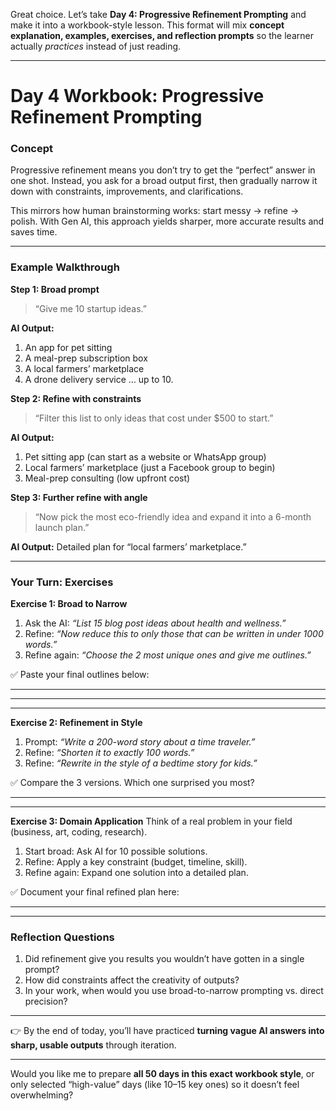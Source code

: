 Great choice. Let’s take **Day 4: Progressive Refinement Prompting** and make it into a workbook-style lesson. This format will mix **concept explanation, examples, exercises, and reflection prompts** so the learner actually *practices* instead of just reading.

---

# **Day 4 Workbook: Progressive Refinement Prompting**

### **Concept**

Progressive refinement means you don’t try to get the “perfect” answer in one shot. Instead, you ask for a broad output first, then gradually narrow it down with constraints, improvements, and clarifications.

This mirrors how human brainstorming works: start messy → refine → polish. With Gen AI, this approach yields sharper, more accurate results and saves time.

---

### **Example Walkthrough**

**Step 1: Broad prompt**

> “Give me 10 startup ideas.”

**AI Output:**

1. An app for pet sitting
2. A meal-prep subscription box
3. A local farmers’ marketplace
4. A drone delivery service
   … up to 10.

**Step 2: Refine with constraints**

> “Filter this list to only ideas that cost under \$500 to start.”

**AI Output:**

1. Pet sitting app (can start as a website or WhatsApp group)
2. Local farmers’ marketplace (just a Facebook group to begin)
3. Meal-prep consulting (low upfront cost)

**Step 3: Further refine with angle**

> “Now pick the most eco-friendly idea and expand it into a 6-month launch plan.”

**AI Output:**
Detailed plan for “local farmers’ marketplace.”

---

### **Your Turn: Exercises**

**Exercise 1: Broad to Narrow**

1. Ask the AI: *“List 15 blog post ideas about health and wellness.”*
2. Refine: *“Now reduce this to only those that can be written in under 1000 words.”*
3. Refine again: *“Choose the 2 most unique ones and give me outlines.”*

✅ Paste your final outlines below:

---

---

---

**Exercise 2: Refinement in Style**

1. Prompt: *“Write a 200-word story about a time traveler.”*
2. Refine: *“Shorten it to exactly 100 words.”*
3. Refine: *“Rewrite in the style of a bedtime story for kids.”*

✅ Compare the 3 versions. Which one surprised you most?

---

---

**Exercise 3: Domain Application**
Think of a real problem in your field (business, art, coding, research).

1. Start broad: Ask AI for 10 possible solutions.
2. Refine: Apply a key constraint (budget, timeline, skill).
3. Refine again: Expand one solution into a detailed plan.

✅ Document your final refined plan here:

---

---

### **Reflection Questions**

1. Did refinement give you results you wouldn’t have gotten in a single prompt?
2. How did constraints affect the creativity of outputs?
3. In your work, when would you use broad-to-narrow prompting vs. direct precision?

---

👉 By the end of today, you’ll have practiced **turning vague AI answers into sharp, usable outputs** through iteration.

---

Would you like me to prepare **all 50 days in this exact workbook style**, or only selected “high-value” days (like 10–15 key ones) so it doesn’t feel overwhelming?
